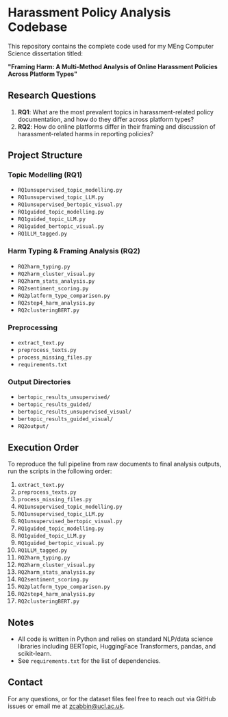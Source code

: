 
# Harassment Policy Analysis Codebase

This repository contains the complete code used for my MEng Computer Science dissertation titled:

**"Framing Harm: A Multi-Method Analysis of Online Harassment Policies Across Platform Types"**

## Research Questions
1. **RQ1**: What are the most prevalent topics in harassment-related policy documentation, and how do they differ across platform types?
2. **RQ2**: How do online platforms differ in their framing and discussion of harassment-related harms in reporting policies?

## Project Structure

### Topic Modelling (RQ1)
- `RQ1unsupervised_topic_modelling.py`  
- `RQ1unsupervised_topic_LLM.py`  
- `RQ1unsupervised_bertopic_visual.py`  
- `RQ1guided_topic_modelling.py`  
- `RQ1guided_topic_LLM.py`  
- `RQ1guided_bertopic_visual.py`  
- `RQ1LLM_tagged.py`  

### Harm Typing & Framing Analysis (RQ2)
- `RQ2harm_typing.py`  
- `RQ2harm_cluster_visual.py`  
- `RQ2harm_stats_analysis.py`  
- `RQ2sentiment_scoring.py`  
- `RQ2platform_type_comparison.py`  
- `RQ2step4_harm_analysis.py`  
- `RQ2clusteringBERT.py`  

### Preprocessing
- `extract_text.py`  
- `preprocess_texts.py`  
- `process_missing_files.py`  
- `requirements.txt`

### Output Directories
- `bertopic_results_unsupervised/`  
- `bertopic_results_guided/`  
- `bertopic_results_unsupervised_visual/`  
- `bertopic_results_guided_visual/`  
- `RQ2output/`

## Execution Order

To reproduce the full pipeline from raw documents to final analysis outputs, run the scripts in the following order:
1.  `extract_text.py`  
2.  `preprocess_texts.py`  
3.  `process_missing_files.py`  
4.  `RQ1unsupervised_topic_modelling.py`  
5.  `RQ1unsupervised_topic_LLM.py`  
6.  `RQ1unsupervised_bertopic_visual.py`  
7.  `RQ1guided_topic_modelling.py`  
8.  `RQ1guided_topic_LLM.py`  
9.  `RQ1guided_bertopic_visual.py`  
10. `RQ1LLM_tagged.py`  
11. `RQ2harm_typing.py`  
12. `RQ2harm_cluster_visual.py`  
13. `RQ2harm_stats_analysis.py`  
14. `RQ2sentiment_scoring.py`  
15. `RQ2platform_type_comparison.py`  
16. `RQ2step4_harm_analysis.py`  
17. `RQ2clusteringBERT.py`

## Notes
- All code is written in Python and relies on standard NLP/data science libraries including BERTopic, HuggingFace Transformers, pandas, and scikit-learn.
- See `requirements.txt` for the list of dependencies.

## Contact
For any questions, or for the dataset files feel free to reach out via GitHub issues or email me at zcabbin@ucl.ac.uk.
